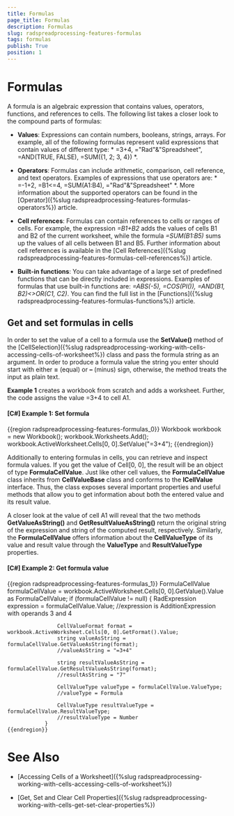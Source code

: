 ```yaml
---
title: Formulas
page_title: Formulas
description: Formulas
slug: radspreadprocessing-features-formulas
tags: formulas
publish: True
position: 1
---
```


# Formulas



A formula is an algebraic expression that contains values, operators, functions, and references to cells. The following list takes a closer look to the compound parts of formulas:
      

* __Values__: Expressions can contain numbers, booleans, strings, arrays. For example, all of the following formulas represent valid expressions that contain values of different type:
            *
              =3+4, ="Rad"&"Spreadsheet", =AND(TRUE, FALSE), =SUM({1, 2; 3, 4})
            *.
          

* __Operators__: Formulas can include arithmetic, comparison, cell reference, and text operators. Examples of expressions that use operators are:
            *
              =-1+2, =B1<=4, =SUM(A1:B4), ="Rad"&"Spreadsheet"
            *.
            More information about the supported operators can be found in the [Operator]({%slug radspreadprocessing-features-formulas-operators%}) article.
          

* __Cell references__: Formulas can contain references to cells or ranges of cells. For example, the expression *=B1+B2* adds the values of cells B1 and B2 of the current worksheet, while the formula *=SUM(B1:B5)* sums up the values of all cells between B1 and B5. Further information about cell references is available in the [Cell References]({%slug radspreadprocessing-features-formulas-cell-references%}) article.
          

* __Built-in functions__: You can take advantage of a large set of predefined functions that can be directly included in expressions. Examples of formulas that use built-in functions are: *=ABS(-5), =COS(PI()), =AND(B1, B2)<>OR(C1, C2)*. You can find the full list in the [Functions]({%slug radspreadprocessing-features-formulas-functions%}) article.
          

## Get and set formulas in cells

In order to set the value of a cell to a formula use the __SetValue()__ method of the [CellSelection]({%slug radspreadprocessing-working-with-cells-accessing-cells-of-worksheet%}) class and pass the formula string as an argument. In order to produce a formula value the string you enter should start with either __=__ (equal) or __–__ (minus) sign, otherwise, the method treats the input as plain text.
        

__Example 1__ creates a workbook from scratch and adds a worksheet. Further, the code assigns the value =3+4 to cell A1.
        

#### __[C#] Example 1: Set formula__

{{region radspreadprocessing-features-formulas_0}}
	            Workbook workbook = new Workbook();
	            workbook.Worksheets.Add();
	            workbook.ActiveWorksheet.Cells[0, 0].SetValue("=3+4");
	{{endregion}}



Additionally to entering formulas in cells, you can retrieve and inspect formula values. If you get the value of Cell[0, 0], the result will be an object of type __FormulaCellValue__. Just like other cell values, the __FormulaCellValue__ class inherits from __CellValueBase__ class and conforms to the __ICellValue__ interface. Thus, the class exposes several important properties and useful methods that allow you to get information about both the entered value and its result value.
        

A closer look at the value of cell A1 will reveal that the two methods __GetValueAsString()__ and __GetResultValueAsString()__ return the original string of the expression and string of the computed result, respectively. Similarly, the __FormulaCellValue__ offers information about the __CellValueType__ of its value and result value through the __ValueType__ and __ResultValueType__ properties.
        

#### __[C#] Example 2: Get formula value__

{{region radspreadprocessing-features-formulas_1}}
	            FormulaCellValue formulaCellValue = workbook.ActiveWorksheet.Cells[0, 0].GetValue().Value as FormulaCellValue;
	            if (formulaCellValue != null)
	            {
	                RadExpression expression = formulaCellValue.Value;
	                //expression is AdditionExpression with operands 3 and 4
	
	                CellValueFormat format = workbook.ActiveWorksheet.Cells[0, 0].GetFormat().Value;
	                string valueAsString = formulaCellValue.GetValueAsString(format);
	                //valueAsString = "=3+4"
	
	                string resultValueAsString = formulaCellValue.GetResultValueAsString(format);
	                //resultAsString = "7"
	
	                CellValueType valueType = formulaCellValue.ValueType;
	                //valueType = Formula
	
	                CellValueType resultValueType = formulaCellValue.ResultValueType;
	                //resultValueType = Number
	            }
	{{endregion}}



# See Also

 * [Accessing Cells of a Worksheet]({%slug radspreadprocessing-working-with-cells-accessing-cells-of-worksheet%})

 * [Get, Set and Clear Cell Properties]({%slug radspreadprocessing-working-with-cells-get-set-clear-properties%})
